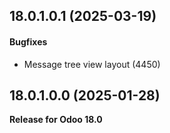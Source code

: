 ## 18.0.1.0.1 (2025-03-19)

#### Bugfixes

- Message tree view layout (4450)


## 18.0.1.0.0 (2025-01-28)

**Release for Odoo 18.0**

